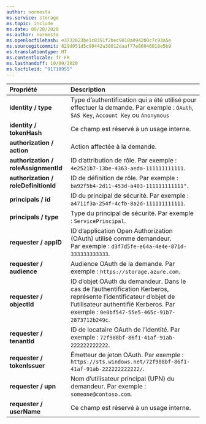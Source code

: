 ```yaml
---
author: normesta
ms.service: storage
ms.topic: include
ms.date: 09/28/2020
ms.author: normesta
ms.openlocfilehash: e3732823be1c8391f2bec9018a094200c7c93a5e
ms.sourcegitcommit: 829d951d5c90442a38012daaf77e86046018e5b9
ms.translationtype: HT
ms.contentlocale: fr-FR
ms.lasthandoff: 10/09/2020
ms.locfileid: "91710955"
---
```

| Propriété | Description |
|:--- |:---|
|**identity / type** | Type d’authentification qui a été utilisé pour effectuer la demande. Par exemple : `OAuth`, `SAS Key`, `Account Key` ou `Anonymous` |
|**identity / tokenHash**|Ce champ est réservé à un usage interne. |
|**authorization / action** | Action affectée à la demande. |
|**authorization / roleAssignmentId** | ID d’attribution de rôle. Par exemple : `4e2521b7-13be-4363-aeda-111111111111`.|
|**authorization / roleDefinitionId** | ID de définition de rôle. Par exemple : `ba92f5b4-2d11-453d-a403-111111111111"`.|
|**principals / id** | ID du principal de sécurité. Par exemple : `a4711f3a-254f-4cfb-8a2d-111111111111`.|
|**principals / type** | Type du principal de sécurité. Par exemple : `ServicePrincipal`. |
|**requester / appID** | ID d’application Open Authorization (OAuth) utilisé comme demandeur. <br> Par exemple : `d3f7d5fe-e64a-4e4e-871d-333333333333`.|
|**requester / audience** | Audience OAuth de la demande. Par exemple : `https://storage.azure.com`. |
|**requester / objectId** | ID d’objet OAuth du demandeur. Dans le cas de l’authentification Kerberos, représente l’identificateur d’objet de l’utilisateur authentifié Kerberos. Par exemple : `0e0bf547-55e5-465c-91b7-2873712b249c`. |
|**requester / tenantId** | ID de locataire OAuth de l’identité. Par exemple : `72f988bf-86f1-41af-91ab-222222222222`.|
|**requester / tokenIssuer** | Émetteur de jeton OAuth. Par exemple : `https://sts.windows.net/72f988bf-86f1-41af-91ab-222222222222/`.|
|**requester / upn** | Nom d’utilisateur principal (UPN) du demandeur. Par exemple : `someone@contoso.com`. |
|**requester / userName** | Ce champ est réservé à un usage interne.|
